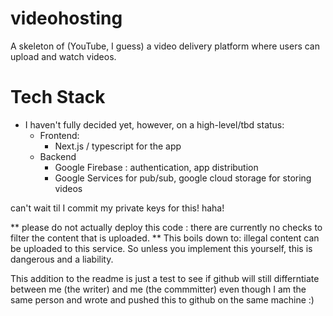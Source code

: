 # videohosting
A skeleton of (YouTube, I guess) a video delivery platform where users can upload and watch videos.

# Tech Stack
- I haven't fully decided yet, however, on a high-level/tbd status:
    - Frontend:
        - Next.js / typescript for the app
    - Backend
        - Google Firebase : authentication, app distribution
        - Google Services for pub/sub, google cloud storage for storing videos

can't wait til I commit my private keys for this! haha!

** please do not actually deploy this code : there are currently no checks to filter the content that is uploaded.
** This boils down to: illegal content can be uploaded to this service. So unless you implement this yourself, this is dangerous and a liability.

This addition to the readme is just a test to see if github will still differntiate between me (the writer) and me (the commmitter) even though I am the same person and wrote and pushed this to github on the same machine :)